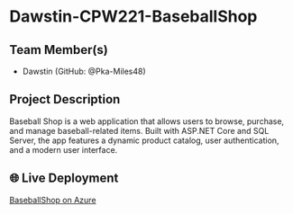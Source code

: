 # Dawstin-CPW221-BaseballShop

## Team Member(s)
- Dawstin (GitHub: @Pka-Miles48)

## Project Description
Baseball Shop is a web application that allows users to browse, purchase, and manage baseball-related items. Built with ASP.NET Core and SQL Server, the app features a dynamic product catalog, user authentication, and a modern user interface.

## 🌐 Live Deployment
[BaseballShop on Azure](https://dawstin-cpw221-baseballshop20250518044013.azurewebsites.net/)
